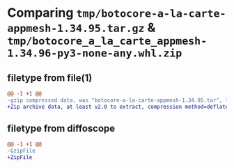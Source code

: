 # Comparing `tmp/botocore-a-la-carte-appmesh-1.34.95.tar.gz` & `tmp/botocore_a_la_carte_appmesh-1.34.96-py3-none-any.whl.zip`

## filetype from file(1)

```diff
@@ -1 +1 @@
-gzip compressed data, was "botocore-a-la-carte-appmesh-1.34.95.tar", last modified: Wed May  1 01:06:17 2024, max compression
+Zip archive data, at least v2.0 to extract, compression method=deflate
```

## filetype from diffoscope

```diff
@@ -1 +1 @@
-GzipFile
+ZipFile
```

